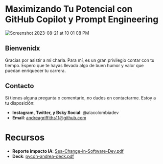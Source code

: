 # Maximizando Tu Potencial con GitHub Copilot y Prompt Engineering

![Screenshot 2023-08-21 at 10 01 08 PM](https://github.com/githubpresente/IA-estudio/assets/20666190/89335996-242c-42e5-ad77-7882fdd74f68)

## Bienvenidx

Gracias por asistir a mi charla. Para mí, es un gran privilegio contar con tu tiempo. Espero que te hayas llevado algo de buen humor y valor que puedan enriquecer tu carrera.

## Contacto

Si tienes alguna pregunta o comentario, no dudes en contactarme. Estoy a tu disposición:

- **Instagram, Twitter, y Bsky Social**: @alacolombiadev
- **Email**: [andreagriffiths11@github.com](mailto:andreagriffiths11@github.com)

# Recursos

- **Reporte impacto IA**: [Sea-Change-in-Software-Dev.pdf](https://github.com/githubpresente/IA-estudio/files/12087878/Sea-Change-in-Software-Dev.pdf)
- **Deck**: [pycon-andrea-deck.pdf](tb)

